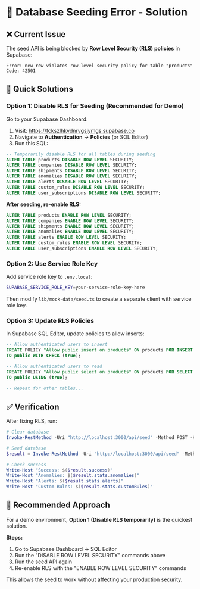 # 🔧 Database Seeding Error - Solution

## ❌ Current Issue

The seed API is being blocked by **Row Level Security (RLS) policies** in Supabase:

```
Error: new row violates row-level security policy for table "products"
Code: 42501
```

## 🎯 Quick Solutions

### Option 1: Disable RLS for Seeding (Recommended for Demo)

Go to your Supabase Dashboard:
1. Visit: https://fckszlhkvdnrvgsjymgs.supabase.co
2. Navigate to **Authentication** → **Policies** (or SQL Editor)
3. Run this SQL:

```sql
-- Temporarily disable RLS for all tables during seeding
ALTER TABLE products DISABLE ROW LEVEL SECURITY;
ALTER TABLE companies DISABLE ROW LEVEL SECURITY;
ALTER TABLE shipments DISABLE ROW LEVEL SECURITY;
ALTER TABLE anomalies DISABLE ROW LEVEL SECURITY;
ALTER TABLE alerts DISABLE ROW LEVEL SECURITY;
ALTER TABLE custom_rules DISABLE ROW LEVEL SECURITY;
ALTER TABLE user_subscriptions DISABLE ROW LEVEL SECURITY;
```

**After seeding, re-enable RLS:**
```sql
ALTER TABLE products ENABLE ROW LEVEL SECURITY;
ALTER TABLE companies ENABLE ROW LEVEL SECURITY;
ALTER TABLE shipments ENABLE ROW LEVEL SECURITY;
ALTER TABLE anomalies ENABLE ROW LEVEL SECURITY;
ALTER TABLE alerts ENABLE ROW LEVEL SECURITY;
ALTER TABLE custom_rules ENABLE ROW LEVEL SECURITY;
ALTER TABLE user_subscriptions ENABLE ROW LEVEL SECURITY;
```

### Option 2: Use Service Role Key

Add service role key to `.env.local`:
```bash
SUPABASE_SERVICE_ROLE_KEY=your-service-role-key-here
```

Then modify `lib/mock-data/seed.ts` to create a separate client with service role key.

### Option 3: Update RLS Policies

In Supabase SQL Editor, update policies to allow inserts:

```sql
-- Allow authenticated users to insert
CREATE POLICY "Allow public insert on products" ON products FOR INSERT 
TO public WITH CHECK (true);

-- Allow authenticated users to read
CREATE POLICY "Allow public select on products" ON products FOR SELECT 
TO public USING (true);

-- Repeat for other tables...
```

## ✅ Verification

After fixing RLS, run:

```powershell
# Clear database
Invoke-RestMethod -Uri "http://localhost:3000/api/seed" -Method POST -Headers @{"Content-Type"="application/json"} -Body '{"action": "clear"}'

# Seed database
$result = Invoke-RestMethod -Uri "http://localhost:3000/api/seed" -Method POST -Headers @{"Content-Type"="application/json"} -Body '{"action": "seed"}'

# Check success
Write-Host "Success: $($result.success)"
Write-Host "Anomalies: $($result.stats.anomalies)"
Write-Host "Alerts: $($result.stats.alerts)"
Write-Host "Custom Rules: $($result.stats.customRules)"
```

## 📝 Recommended Approach

For a demo environment, **Option 1 (Disable RLS temporarily)** is the quickest solution.

**Steps:**
1. Go to Supabase Dashboard → SQL Editor
2. Run the "DISABLE ROW LEVEL SECURITY" commands above
3. Run the seed API again
4. Re-enable RLS with the "ENABLE ROW LEVEL SECURITY" commands

This allows the seed to work without affecting your production security.
